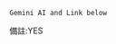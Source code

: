 

`Gemini AI and Link below`

備註:YES

<!--

Warren Buffett
investflowers888@gmail.com

-->

<!--
https://gemini.google.com/app/a4f701ddf9c1568e?hl=zh-TW
-->




<!--
999
-->
